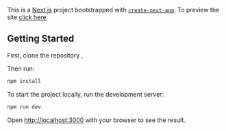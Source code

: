 This is a [Next.js](https://nextjs.org/) project bootstrapped with [`create-next-app`](https://github.com/vercel/next.js/tree/canary/packages/create-next-app).
To preview the site [click here](https://ecomerce-filter.vercel.app)

## Getting Started
First, clone the repository ,

Then run:
```bash
npm install
```
To start the project locally, run the development server:

```bash
npm run dev

```

Open [http://localhost:3000](http://localhost:3000) with your browser to see the result.

